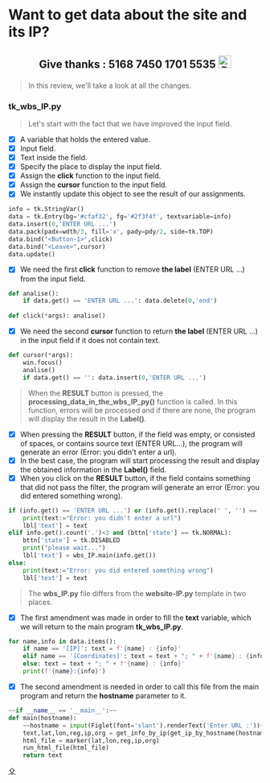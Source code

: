 # <p id="UP">Want to get data about the site and its IP?</p>

## <p align="center">Give thanks : 5168 7450 1701 5535 <a href="https://en.privatbank.ua/all-ways-to-receive-send-an-international-transfer"><img src="https://upload.wikimedia.org/wikipedia/uk/f/ff/%D0%9B%D0%BE%D0%B3%D0%BE%D1%82%D0%B8%D0%BF_%D0%9F%D1%80%D0%B8%D0%B2%D0%B0%D1%8224.png" width = "25" alt="Privat Bank UA"> </a></p>

> In this review, we'll take a look at all the changes.

### tk_wbs_IP.py

> Let's start with the fact that we have improved the input field.


- [X] A variable that holds the entered value.
- [X] Input field.
- [X] Text inside the field.
- [X] Specify the place to display the input field.
- [X] Assign the __click__ function to the input field.
- [X] Assign the __cursor__ function to the input field.
- [X] We instantly update this object to see the result of our assignments.
```python
info = tk.StringVar()
data = tk.Entry(bg='#cfaf32', fg='#2f3f4f', textvariable=info)
data.insert(0,'ENTER URL ...')
data.pack(padx=wdth/3, fill='x', pady=pdy/2, side=tk.TOP)
data.bind("<Button-1>",click)
data.bind("<Leave>",cursor)
data.update()
```
- [X] We need the first __click__ function to remove __the label__ (ENTER URL ...) from the input field.
```python
def analise():
    if data.get() == 'ENTER URL ...': data.delete(0,'end')
    
def click(*args): analise()
```
- [X] We need the second __cursor__ function to return __the label__ (ENTER URL ...) in the input field if it does not contain text.
```python
def cursor(*args):
    win.focus()
    analise()
    if data.get() == '': data.insert(0,'ENTER URL ...')
```
> When the __RESULT__ button is pressed, the __processing_data_in_the_wbs_IP_py()__ function is called. In this function, errors will be processed and if there are none, the program will display the result in the __Label()__.
- [X] When pressing the __RESULT__ button, if the field was empty, or consisted of spaces, or contains source text (ENTER URL...), the program will generate an error (Error: you didn't enter a url).
- [X] In the best case, the program will start processing the result and display the obtained information in the __Label()__ field.
- [X] When you click on the __RESULT__ button, if the field contains something that did not pass the filter, the program will generate an error (Error: you did entered something wrong).
```python
if (info.get() == 'ENTER URL ...') or (info.get().replace(' ', '') == ''):
    print(text:="Error: you didn't enter a url")
    lbl['text'] = text
elif info.get().count('.')<3 and (bttn['state'] == tk.NORMAL): 
    bttn['state'] = tk.DISABLED
    print("please wait...")
    lbl['text'] = wbs_IP.main(info.get())
else: 
    print(text:="Error: you did entered something wrong")
    lbl['text'] = text
```
> The __wbs_IP.py__ file differs from the __website-IP.py__ template in two places.
- [X] The first amendment was made in order to fill the __text__ variable, which we will return to the main program __tk_wbs_IP.py__.
```python
for name,info in data.items(): 
    if name == '[IP]': text = f'{name} : {info}'
    elif name == '[Сoordinates]': text = text + "; " + f'{name} : {info}'
    else: text = text + "; " + f'{name} : {info}'
    print(f'{name}:{info}')
```
- [X] The second amendment is needed in order to call this file from the main program and return the __hostname__ parameter to it.
```python
~~if __name__ == '__main__':~~
def main(hostname):
    ~~hostname = input(Figlet(font='slant').renderText('Enter URL :'))~~
    text,lat,lon,reg,ip,org = get_info_by_ip(get_ip_by_hostname(hostname))
    html_file = marker(lat,lon,reg,ip,org)
    run_html_file(html_file)
    return text
```

[⇪](#UP)
